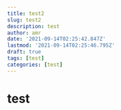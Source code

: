 ```yaml
---
title: test2
slug: test2
description: test
author: amr
date: '2021-09-14T02:25:42.847Z'
lastmod: '2021-09-14T02:25:46.795Z'
draft: true
tags: [test]
categories: [test]
---
```

# test

